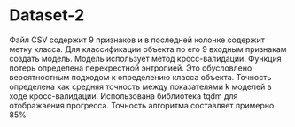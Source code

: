 # Dataset-2
Файл CSV содержит 9 признаков и в последней колонке содержит метку класса.
Для классификации объекта по его 9 входным признакам создать модель.
Модель использует метод кросс-валидации.
Функция потерь определена перекрестной энтропией. Это обусловлено вероятностным подходом к определению класса объекта.
Точность определена как средняя точность между показателями k моделей в ходе кросс-валидации.
Использована библиотека tqdm для отображаения прогресса.
Точность алгоритма составляет примерно 85%
